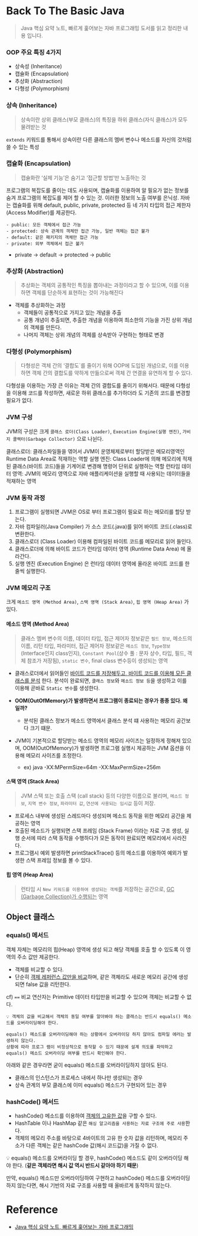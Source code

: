 # Back To The Basic Java 
> Java 핵심 요약 노트, 빠르게 훑어보는 자바 프로그래밍 도서를 읽고 정리한 내용 입니다. 

### OOP 주요 특징 4가지
- 상속성 (Inheritance) 
- 캡슐화 (Encapsulation) 
- 추상화 (Abstraction) 
- 다형성 (Polymorphism)

### 상속 (Inheritance)
> 상속이란 상위 클래스(부모 클래스)의 특징을 하위 클래스(자식 클래스)가 모두 물려받는 것 

`extends` 키워드를 통해서 상속이란 다른 클래스의 멤버 변수나 메소드를 자신의 것처럼 쓸 수 있는 특성

### 캡슐화 (Encapsulation)
> 캡슐화란 ‘실제 기능’은 숨기고 ‘접근할 방법’만 노출하는 것

프로그램의 복잡도를 줄이는 데도 사용되며,
캡슐화를 이용하여 알 필요가 없는 정보를 숨겨 프로그램의 복잡도를 제어 할 수 있는 것. 이러한 정보의 노출 여부를 은닉성.
자바는 캡슐화를 위해 default, public, private, protected 등 네 가지 타입의 접근 제한자 (Access Modifier)를 제공한다.

```text
- public: 모든 객체에서 접근 가능
- protected: 상속 관계의 객체만 접근 가능, 일반 객체는 접근 불가
- default: 같은 패키지의 객체만 접근 가능
- private: 외부 객체에서 접근 불가
```
* private → default → protected → public

### 추상화 (Abstraction)
> 추상화는 객체의 공통적인 특징을 뽑아내는 과정이라고 할 수 있으며, 이를 이용하면 객체를 단순하게 표현하는 것이 가능해진다

* 객체를 추상화하는 과정
    - 객체들이 공통적으로 가지고 있는 개념을 추출
    - 공통 개념이 추출되면, 추출한 개념을 이용하여 최소한의 기능을 가진 상위 개념
      의 객체를 만든다.
    - 나머지 객체는 상위 개념의 객체를 상속받아 구현하는 형태로 변경  
    
### 다형성 (Polymorphism)
> 다형성은 객체 간의 ‘결합도`를 줄이기 위해 OOP에 도입된 개념으로,
> 이를 이용하면 객체 간의 결합도를 약하게 만듦으로써 객체 간 연결을 유연하게 할 수 있다.

다형성을 이용하는 가장 큰 이유는 객체 간의 결합도를 줄이기 위해서다.
때문에 다형성을 이용해 코드를 작성하면, 새로운 하위 클래스를 추가하더라 도 기존의 코드를 변경할 필요가 없다.

### JVM 구성
JVM의 구성은 크게 `클래스 로더(Class Loader)`, `Execution Engine(실행 엔진)`, `가비지 콜렉터(Garbage Collector)` 으로 나뉜다.

클래스로더: 클래스파일들을 엮어서 JVM이 운영체제로부터 할당받은 메모리영역인 Runtime Data Area로 적재하는 역할
실행 엔진: Class Loader에 의해 메모리에 적재된 클래스(바이트 코드)들을 기계어로 변경해 명령어 단위로 실행하는 역할
런타임 데이터 영역: JVM의 메모리 영역으로 자바 애플리케이션을 실행할 때 사용되는 데이터들을 적재하는 영역

### JVM 동작 과정
1. 프로그램이 실행되면 JVM은 OS로 부터 프로그램이 필요로 하는 메모리를 할당 받는다.
2. 자바 컴파일러(Java Compiler) 가 소스 코드(.java)를 읽어 바이트 코드(.class)로 변환한다.
3. 클래스로더 (Class Loader) 이용해 컴파일된 바이트 코드를 메모리로 읽어 들인다.
4. 클래스로더에 의해 바이트 코드가 런타임 데이터 영역 (Runtime Data Area) 에 올라간다.
5. 실행 엔진 (Execution Engine) 은 런타임 데이터 영역에 올라온 바이트 코드를 한줄씩 실행한다.

### JVM 메모리 구조
크게 `메소드 영역 (Method Area)`, `스택 영역 (Stack Area)`, `힙 영역 (Heap Area)` 가 있다.

#### 메소드 영역 (Method Area)
> 클래스 멤버 변수의 이름, 데이터 타입, 접근 제어자 정보같은 `필드 정보`,
> 메소드의 이름, 리턴 타입, 파라미터, 접근 제어자 정보같은 `메소드 정보`,
> `Type정보`(Interface인지 class인지), `Constant Pool`(상수 풀 : 문자 상수, 타입, 필드, 객체 참조가 저장됨), `static 변수`, final class 변수등이 생성되는 영역

* 클래스로더에서 읽어들인 <u> 바이트 코드를 저장해두고, 바이트 코드를 이용해 모든 클래스를 분석</u> 한다.
    분석이 완료되면, `클래스 정보`와 `메소드 정보 등`을 생성하고 이를 이용해 곧바로 `Static 변수`를 생성한다.

* **OOM(OutOfMemory)가 발생하면서 프로그램이 종료되는 경우가 종종 있다. 왜 일까?**
    * 분석된 클래스 정보가 메소드 영역에서 클래스 분석 떄 사용하는 메모리 공간보다 크기 떄문.
* JVM이 기본적으로 할당받는 메소드 영역의 메모리 사이즈는 일정하게 정해져 있으며, 
  OOM(OutOfMemory)가 발생하면 프로그램 실행시 제공하는 JVM 옵션을 이용해 메모리 사이즈를 조정한다.
    * ex) java -XX:MPermSize=64m -XX:MaxPermSize=256m
   
#### 스택 영역 (Stack Area)
> JVM 스택 또는 호출 스택 (call stack) 등의 다양한 이름으로 불리며, 
> `메소드 정보`, `지역 변수 정보`, `파라미터 값`, `연산에 사용되는 임시값` 등이 저장. 

* 프로세스 내부에 생성된 스레드마다 생성되며 메소드 동작을 위한 메모리 공간을 제공하는 영역
* 호출된 메소드가 실행되면 스택 프레임 (Stack Frame) 이라는 자료 구조 생성, 실행 순서에 따라 스택 동작을 수행하다가 모든 동작이 완료되면 메모리에서 사라진다.
* 프로그램시 예외 발생하면 printStackTrace() 등의 메소드를 이용하여 예외가 발생한 스택 프레임 정보를 볼 수 있다.

#### 힙 영역 (Heap Area) 
> 런타임 시 `New 키워드를 이용하여 생성되는 객체`를 저장하는 공간으로, <u>GC (Garbage Collection)가 수행되는</u> 영역 

## Object 클래스
### equals() 메서드
객체 자체는 메모리의 힙(Heap) 영역에 생성 되고 해당 객체를 호출 할 수 있도록 이 영역의 주소 값만 제공한다.
* 객체를 비교할 수 있다.
* 단순히 <u>객체 레퍼런스 값만을 비교</u>하며, 같은 객체라도 새로운 메모리 공간에 생성되면 false 값을 리턴한다.

cf) `==` 비교 연산자는 Primitive 데이터 타입만을 비교할 수 있으며 객체는 비교할 수 없다.

```text
💡 객체의 값을 비교해서 객체의 동일 여부를 알아봐야 하는 클래스는 반드시 equals() 메소드를 오버라이딩해야 한다.

equals() 메소드를 오버라이딩해야 하는 상황에서 오버라이딩 하지 않아도 컴파일 에러는 발생하지 않는다.
상황에 따라 프로그 램이 비정상적으로 동작할 수 있기 때문에 설계 의도를 파악하고 equals() 메소드 오버라이딩 여부를 반드시 확인해야 한다.
```

아래와 같은 경우라면 굳이 equals() 메소드를 오버라이딩하지 않아도 된다.
- 클래스의 인스턴스가 프로세스 내에서 하나만 생성되는 경우
- 상속 관계의 부모 클래스에 이미 equals() 메소드가 구현되어 있는 경우

### hashCode() 메서드
* hashCode() 메소드를 이용하여 <u>객체의 고유한 값</u>을 구할 수 있다.
* HashTable 이나 HashMap 같은 `해싱 알고리즘을 사용하는 자료 구조에 주로 사용`한다.
* 객체의 메모리 주소를 바탕으로 4바이트의 고유 한 숫자 값을 리턴하며, 메모리 주소가 다른 객체는 같은 hashCode 값(해시 코드값)을 가질 수 없다.

💡 equals() 메소드를 오버라이딩 할 경우, hashCode() 메소드도 같이 오버라이딩 해야 한다.
(**같은 객체라면 해시 값 역시 반드시 같아야 하기 때문**)

만약, equals() 메소드만 오버라이딩하여 구현하고 hashCode() 메소드를 오버라이딩 하지 않는다면, 해시 기반의 자료 구조를 사용할 때 올바르게 동작하지 않는다.


# Reference
- [Java 핵심 요약 노트, 빠르게 훑어보는 자바 프로그래밍](http://book.interpark.com/amway/product/BookDisplay.do?_method=detail&sc.shopNo=0000400000&sc.dispNo=028023018004003&sc.prdNo=214200579)
